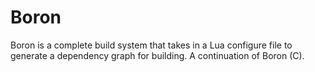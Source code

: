 # Boron
Boron is a complete build system that takes in a Lua configure file to generate a dependency graph for building. A continuation of Boron (C).

